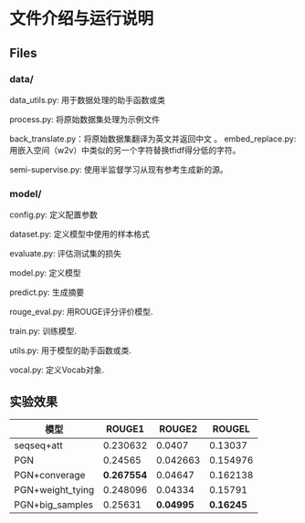 # 文件介绍与运行说明

## Files

### data/
 data_utils.py: 用于数据处理的助手函数或类

 process.py: 将原始数据集处理为示例文件

 back_translate.py：将原始数据集翻译为英文并返回中文
。
 embed_replace.py: 用嵌入空间（w2v）中类似的另一个字符替换tfidf得分低的字符。

 semi-supervise.py: 使用半监督学习从现有参考生成新的源。

### model/
 config.py: 定义配置参数

 dataset.py: 定义模型中使用的样本格式

 evaluate.py: 评估测试集的损失

 model.py: 定义模型
 
 predict.py: 生成摘要
 
 rouge_eval.py: 用ROUGE评分评价模型.
 
 train.py: 训练模型.
 
 utils.py: 用于模型的助手函数或类.
 
 vocal.py: 定义Vocab对象.



## 实验效果


模型     | ROUGE1 | ROUGE2 |ROUGEL
-------- | ----- | ------ | ------
seqseq+att |0.230632 |0.0407 | 0.13037
PGN  | 0.24565 | 0.042663| 0.154976
PGN+converage  | **0.267554** | 0.04647| 0.162138
PGN+weight_tying | 0.248096 | 0.04334|0.15791
PGN+big_samples| 0.25631 | **0.04995**| **0.16245**
